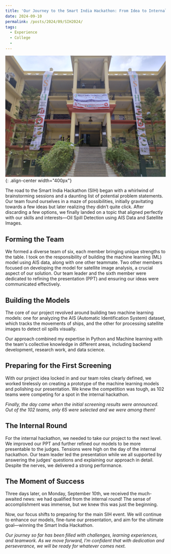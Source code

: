 ```yaml
---
title: 'Our Journey to the Smart India Hackathon: From Idea to Internal Round Success'
date: 2024-09-10 
permalink: /posts/2024/09/SIH2024/
tags:
  - Experience
  - College
  - 
---
```


![SIH_2024_MSIT](/images/SIH_MSIT.jpg){: .align-center width="400px"}

The road to the Smart India Hackathon (SIH) began with a whirlwind of brainstorming sessions and a daunting list of potential problem statements. Our team found ourselves in a maze of possibilities, initially gravitating towards a few ideas but later realizing they didn’t quite click. After discarding a few options, we finally landed on a topic that aligned perfectly with our skills and interests—Oil Spill Detection using AIS Data and Satellite Images.

## Forming the Team
We formed a diverse team of six, each member bringing unique strengths to the table. I took on the responsibility of building the machine learning (ML) model using AIS data, along with one other teammate. Two other members focused on developing the model for satellite image analysis, a crucial aspect of our solution. Our team leader and the sixth member were dedicated to refining the presentation (PPT) and ensuring our ideas were communicated effectively.

## Building the Models
The core of our project revolved around building two machine learning models: one for analyzing the AIS (Automatic Identification System) dataset, which tracks the movements of ships, and the other for processing satellite images to detect oil spills visually.

Our approach combined my expertise in Python and Machine learning with the team's collective knowledge in different areas, including backend development, research work, and data science.

## Preparing for the First Screening
With our project idea locked in and our team roles clearly defined, we worked tirelessly on creating a prototype of the machine learning models and polishing our presentation. We knew the competition was tough, as 102 teams were competing for a spot in the internal hackathon.

_Finally, the day came when the initial screening results were announced. Out of the 102 teams, only 65 were selected and we were among them!_

## The Internal Round
For the internal hackathon, we needed to take our project to the next level. We improved our PPT and further refined our models to be more presentable to the judges. Tensions were high on the day of the internal hackathon. Our team leader led the presentation while we all supported by answering the judges’ questions and explaining our approach in detail. Despite the nerves, we delivered a strong performance.

## The Moment of Success
Three days later, on Monday, September 10th, we received the much-awaited news: we had qualified from the internal round! The sense of accomplishment was immense, but we knew this was just the beginning.

Now, our focus shifts to preparing for the main SIH event. We will continue to enhance our models, fine-tune our presentation, and aim for the ultimate goal—winning the Smart India Hackathon.

*Our journey so far has been filled with challenges, learning experiences, and teamwork. As we move forward, I’m confident that with dedication and perseverance, we will be ready for whatever comes next.*

